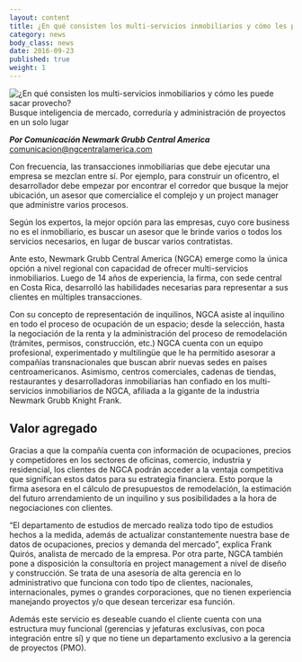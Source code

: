 ```yaml
---
layout: content
title: ¿En qué consisten los multi-servicios inmobiliarios y cómo les puede sacar provecho?
category: news
body_class: news
date: 2016-09-23
published: true
weight: 1
---
```

![¿En qué consisten los multi-servicios inmobiliarios y cómo les puede sacar provecho?](/images/news-images/house-1407562_1920.jpg)
Busque inteligencia de mercado, correduría y administración de proyectos en un solo lugar

**_Por Comunicación Newmark Grubb Central America_**<br/>
<a href="mailto:comunicacion@ngcentralamerica.com">comunicacion@ngcentralamerica.com</a>

Con frecuencia, las transacciones inmobiliarias que debe ejecutar una empresa se mezclan entre sí. Por ejemplo, para construir un oficentro, el desarrollador debe empezar por encontrar el corredor que busque la mejor ubicación, un asesor que comercialice el complejo y un project manager que administre varios procesos.

Según los expertos, la mejor opción para las empresas, cuyo core business no es el inmobiliario, es buscar un asesor que le brinde varios o todos los servicios necesarios, en lugar de buscar varios contratistas.

Ante esto, Newmark Grubb Central America (NGCA) emerge como la única opción a nivel regional con capacidad de ofrecer multi-servicios inmobiliarios. Luego de 14 años de experiencia, la firma, con sede central en Costa Rica, desarrolló las habilidades necesarias para representar a sus clientes en múltiples transacciones.

Con su concepto de representación de inquilinos, NGCA asiste al inquilino en todo el proceso de ocupación de un espacio; desde la selección, hasta la negociación de la renta y la administración del proceso de remodelación (trámites, permisos, construcción, etc.)
NGCA cuenta con un equipo profesional, experimentado y multilingüe que le ha permitido asesorar a compañías transnacionales que buscan abrir nuevas sedes en países centroamericanos.
Asimismo, centros comerciales, cadenas de tiendas, restaurantes y desarrolladoras inmobiliarias han confiado en los multi-servicios inmobiliarios de NGCA, afiliada a la gigante de la industria Newmark Grubb Knight Frank.

## Valor agregado

Gracias a que la compañía cuenta con información de ocupaciones, precios y competidores en los sectores de oficinas, comercio, industria y residencial, los clientes de NGCA podrán acceder a la ventaja competitiva que significan estos datos para su estrategia financiera.
Esto porque la firma asesora en el cálculo de presupuestos de remodelación, la estimación del futuro arrendamiento de un inquilino y sus posibilidades a la hora de negociaciones con clientes.

“El departamento de estudios de mercado realiza todo tipo de estudios hechos a la medida, además de actualizar constantemente nuestra base de datos de ocupaciones, precios y demanda del mercado”, explica Frank Quirós, analista de mercado de la empresa.
Por otra parte, NGCA también pone a disposición la consultoría en project management a nivel de diseño y construcción. Se trata de una asesoría de alta gerencia en lo administrativo que funciona con todo tipo de clientes, nacionales, internacionales, pymes o grandes corporaciones, que no tienen experiencia manejando proyectos y/o que desean tercerizar esa función.

Además este servicio es deseable cuando el cliente cuenta con una estructura muy funcional (gerencias y jefaturas exclusivas, con poca integración entre sí) y que no tiene un departamento exclusivo a la gerencia de proyectos (PMO).

